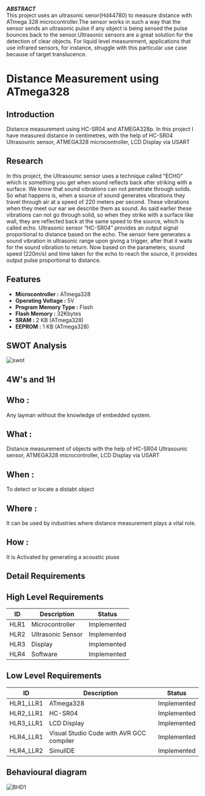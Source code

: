
***ABSTRACT***<br/>
            This project uses an ultrasonic senor(Hd44780) to measure distance with ATmega 328 microcontroller.The sensor works in such a way that the sensor sends an ultrasonic 
          pulse if any object is being sensed the pulse bounces back to the sensor.Ultrasonic sensors are a great solution for the detection of clear objects.  For liquid level 
          measurement, applications that use infrared sensors, for instance, struggle with this particular use case because of target translucence. 
          
# Distance Measurement using ATmega328 
## Introduction
Distance measurement using HC-SR04 and ATMEGA328p. In this project I have measured distance in centimetres, with the help of HC-SR04 Ultrasounic sensor, ATMEGA328 microcontroller, LCD Display via USART 

## Research
In this project, the Ultrasounic sensor uses a technique called “ECHO” which is something you get when sound reflects back after striking with a surface. We know that sound vibrations can not penetrate through solids. So what happens is, when a source of sound generates vibrations they travel through air at a speed of 220 meters per second. These vibrations when they meet our ear we describe them as sound. As said earlier these vibrations can not go through solid, so when they strike with a surface like wall, they are reflected back at the same speed to the source, which is called echo. Ultrasonic sensor “HC-SR04” provides an output signal proportional to distance based on the echo. The sensor here generates a sound vibration in ultrasonic range upon giving a trigger, after that it waits for the sound vibration to return. Now based on the parameters, sound speed (220m/s) and time taken for the echo to reach the source, it provides output pulse proportional to distance.

## Features
- **Microcontroller     :** ATmega328
- **Operating Voltage   :** 5V
- **Program Memory Type :** Flash
- **Flash Memory        :** 32Kbytes
- **SRAM                :** 2 KB (ATmega328)
- **EEPROM              :** 1 KB (ATmega328)

## SWOT Analysis
![swot](https://user-images.githubusercontent.com/101057218/164680540-1808dd1b-794e-4fbe-a098-5945b3d87587.jpg)


## 4W's and 1H
## Who :
Any layman without the knowledge of embedded system.

## What :
Distance measurement of objects with the help of HC-SR04 Ultrasounic sensor, ATMEGA328 microcontroller, LCD Display via USART

## When :
To detect or locate  a distabt object

## Where :
It can be used by industries where distance measurement plays a vital role.

## How :
It is Activated by generating a acoustic piuse
## Detail Requirements
## High Level Requirements
|ID  |Description      |Status     |
|----|-----------------|-----------|
|HLR1|Microcontroller  |Implemented|
|HLR2|Ultrasonic Sensor|Implemented|
|HLR3|Display          |Implemented|
|HLR4|Software         |Implemented|

## Low Level Requirements
|ID       |Description                             |Status     |
|---------|----------------------------------------|-----------|
|HLR1_LLR1|ATmega328                               |Implemented|
|HLR2_LLR1|HC-SR04                                 |Implemented|
|HLR3_LLR1|LCD Display                             |Implemented|
|HLR4_LLR1|Visual Studio Code with AVR GCC compiler|Implemented|
|HLR4_LLR2|SimulIDE                                |Implemented|

## Behavioural diagram
![BHD1](https://user-images.githubusercontent.com/101564345/164682490-de7c0284-b717-4418-980e-e6a50a174e21.png)

